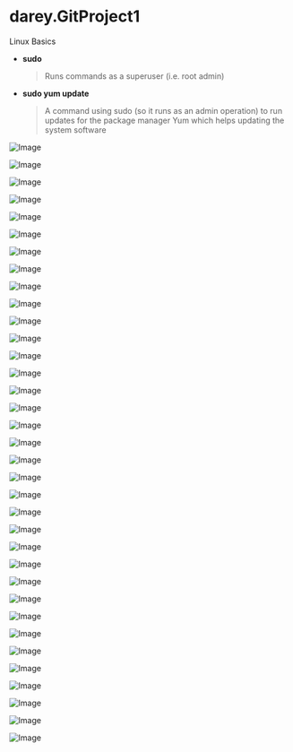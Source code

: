 # darey.GitProject1
Linux Basics

- **sudo**
  > Runs commands as a superuser (i.e. root admin)

- **sudo yum update**
  > A command using sudo (so it runs as an admin operation) to run updates for the package manager Yum which helps updating the system software

![Image](images/Screenshot%2023-10-11%at%22.04.40.png)

![Image](images/Screenshot%2023-10-11%at%22.09.54.png)

![Image](images/Screenshot%2023-10-11%at%22.21.55.png)

![Image](images/Screenshot%2023-10-11%at%22.22.35.png)

![Image](images/Screenshot%2023-10-11%at%22.23.41.png)

![Image](images/Screenshot%2023-10-11%at%22.24.27.png)

![Image](images/Screenshot%2023-10-11%at%22.24.49.png)

![Image](images/Screenshot%2023-10-11%at%22.26.34.png)

![Image](images/Screenshot%2023-10-11%at%22.32.57.png)

![Image](images/Screenshot%2023-10-11%at%22.34.52.png)

![Image](images/Screenshot%2023-10-11%at%22.35.20.png)

![Image](images/Screenshot%2023-10-11%at%22.37.20.png)

![Image](images/Screenshot%2023-10-11%at%22.41.35.png)

![Image](images/Screenshot%2023-10-11%at%23.02.30.png)

![Image](images/Screenshot%2023-10-11%at%23.06.24.png)

![Image](images/Screenshot%2023-10-11%at%23.09.05.png)

![Image](images/Screenshot%2023-10-11%at%23.17.21.png)

![Image](images/Screenshot%2023-10-11%at%23.18.13.png)

![Image](images/Screenshot%2023-10-11%at%23.19.44.png)

![Image](images/Screenshot%2023-10-11%at%23.37.32.png)

![Image](images/Screenshot%2023-10-11%at%23.38.14.png)

![Image](images/Screenshot%2023-10-11%at%23.38.23.png)

![Image](images/Screenshot%2023-10-11%at%23.38.45.png)

![Image](images/Screenshot%2023-10-11%at%23.39.12.png)

![Image](images/Screenshot%2023-10-11%at%23.39.21.png)

![Image](images/Screenshot%2023-10-11%at%23.39.40.png)

![Image](images/Screenshot%2023-10-11%at%23.41.10.png)

![Image](images/Screenshot%2023-10-11%at%23.41.18.png)

![Image](images/Screenshot%2023-10-11%at%23.43.04.png)

![Image](images/Screenshot%2023-10-11%at%23.43.17.png)

![Image](images/Screenshot%2023-10-11%at%23.50.23.png)

![Image](images/Screenshot%2023-10-11%at%23.51.42.png)

![Image](images/Screenshot%2023-10-11%at%23.52.01.png)

![Image](images/Screenshot%2023-10-12%at%00.16.07.png)

![Image](images/Screenshot%2023-10-12%at%00.16.35.png)

